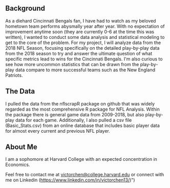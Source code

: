 ## Background

As a diehard Cincinnati Bengals fan, I have had to watch as my beloved hometown team performs abysmally year after year. With no expectation of improvement anytime soon (they are currently 0-6 at the time this was written), I wanted to conduct some data analysis and statistical modeling to get to the core of the problem. 
For my project, I will analyze data from the 2018 NFL Season, focusing specifically on the detailed play-by-play data from the 2018 season to try and answer the ultimate question of what specific metrics lead to wins for the Cincinnati Bengals. I'm also curious to see how more uncommon statistics that can be drawn from the play-by-play data compare to more successful teams such as the New England Patriots. 
                             
## The Data

I pulled the data from the nflscrapR package on github that was widely regarded as the most comprehensive R package for NFL Analysis. Within the package there is general game data from 2009-2018, but also play-by-play data for each game. Additionally, I also pulled a csv file (Basic_Stats.csv) from an online database that includes basic player data for almost every current and previous NFL player.
                              
## About Me

I am a sophomore at Harvard College with an expected concentration in Economics. 
                                 
Feel free to contact me at victorchen@college.harvard.edu or connect with me on Linkedin (https://www.linkedin.com/in/victorchen13/)")
